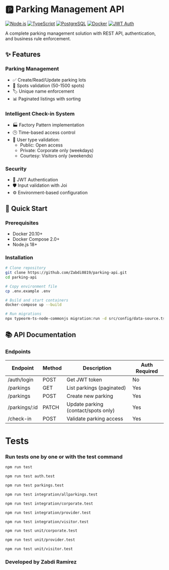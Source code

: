 # 🅿️ Parking Management API

[![Node.js](https://img.shields.io/badge/Node.js-18%2B-green)](https://nodejs.org/)
[![TypeScript](https://img.shields.io/badge/TypeScript-5%2B-blue)](https://www.typescriptlang.org/)
[![PostgreSQL](https://img.shields.io/badge/PostgreSQL-13%2B-blue)](https://www.postgresql.org/)
[![Docker](https://img.shields.io/badge/Docker-✓-blue)](https://www.docker.com/)
[![JWT Auth](https://img.shields.io/badge/JWT-Auth-orange)](https://jwt.io/)

A complete parking management solution with REST API, authentication, and business rule enforcement.

## ✨ Features

### Parking Management
- ✅ Create/Read/Update parking lots
- 🔢 Spots validation (50-1500 spots)
- 🏷️ Unique name enforcement
- 📊 Paginated listings with sorting

### Intelligent Check-in System
- 🏭 Factory Pattern implementation
- 🕒 Time-based access control
- 🚗 User type validation:
  - Public: Open access
  - Private: Corporate only (weekdays)
  - Courtesy: Visitors only (weekends)

### Security
- 🔐 JWT Authentication
- 🛡️ Input validation with Joi
- ⚙️ Environment-based configuration

## 🚀 Quick Start

### Prerequisites
- Docker 20.10+
- Docker Compose 2.0+
- Node.js 18+

### Installation
```bash
# Clone repository
git clone https://github.com/Zabdi0819/parking-api.git
cd parking-api

# Copy environment file
cp .env.example .env

# Build and start containers
docker-compose up --build

# Run migrations
npx typeorm-ts-node-commonjs migration:run -d src/config/data-source.ts
```

## 📚 API Documentation

### Endpoints

| Endpoint                | Method | Description                         | Auth Required |
|-------------------------|--------|-------------------------------------|---------------|
| /auth/login             | POST   | Get JWT token                       | No            |
| /parkings               | GET    | List parkings (paginated)           | Yes           |
| /parkings               | POST   | Create new parking                  | Yes           |
| /parkings/:id           | PATCH  | Update parking (contact/spots only) | Yes           |
| /check-in               | POST   | Validate parking access             | Yes           |

# Tests
### Run tests one by one or with the test command

```bash
npm run test

npm run test auth.test

npm run test parkings.test

npm run test integration/allparkings.test

npm run test integration/corporate.test

npm run test integration/provider.test

npm run test integration/visitor.test

npm run test unit/corporate.test

npm run test unit/provider.test

npm run test unit/visitor.test
```

### Developed by Zabdi Ramírez

